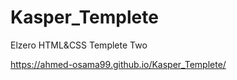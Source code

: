 # Kasper_Templete
Elzero HTML&amp;CSS Templete Two

https://ahmed-osama99.github.io/Kasper_Templete/
